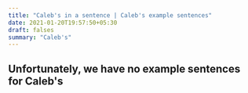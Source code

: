 ```yaml
---
title: "Caleb's in a sentence | Caleb's example sentences"
date: 2021-01-20T19:57:50+05:30
draft: falses
summary: "Caleb's"
---
```

## Unfortunately, we have no example sentences for Caleb's                 
